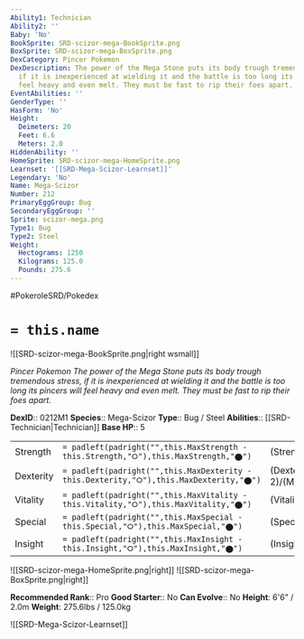 ```yaml
---
Ability1: Technician
Ability2: ''
Baby: 'No'
BookSprite: SRD-scizor-mega-BookSprite.png
BoxSprite: SRD-scizor-mega-BoxSprite.png
DexCategory: Pincer Pokemon
DexDescription: The power of the Mega Stone puts its body trough tremendous stress,
  if it is inexperienced at wielding it and the battle is too long its pincers will
  feel heavy and even melt. They must be fast to rip their foes apart.
EventAbilities: ''
GenderType: ''
HasForm: 'No'
Height:
  Deimeters: 20
  Feet: 6.6
  Meters: 2.0
HiddenAbility: ''
HomeSprite: SRD-scizor-mega-HomeSprite.png
Learnset: '[[SRD-Mega-Scizor-Learnset]]'
Legendary: 'No'
Name: Mega-Scizor
Number: 212
PrimaryEggGroup: Bug
SecondaryEggGroup: ''
Sprite: scizor-mega.png
Type1: Bug
Type2: Steel
Weight:
  Hectograms: 1250
  Kilograms: 125.0
  Pounds: 275.6
---
```


#PokeroleSRD/Pokedex

# `= this.name`

![[SRD-scizor-mega-BookSprite.png|right wsmall]]

*Pincer Pokemon*
*The power of the Mega Stone puts its body trough tremendous stress, if it is inexperienced at wielding it and the battle is too long its pincers will feel heavy and even melt. They must be fast to rip their foes apart.*

**DexID**:: 0212M1
**Species**:: Mega-Scizor
**Type**:: Bug / Steel
**Abilities**:: [[SRD-Technician|Technician]]
**Base HP**:: 5

|           |                                                                                        |                                          |
| --------- | -------------------------------------------------------------------------------------- | ---------------------------------------- |
| Strength  | `= padleft(padright("",this.MaxStrength - this.Strength,"⭘"),this.MaxStrength,"⬤")`    | (Strength::4)/(MaxStrength::8)   |
| Dexterity | `= padleft(padright("",this.MaxDexterity - this.Dexterity,"⭘"),this.MaxDexterity,"⬤")` | (Dexterity:: 2)/(MaxDexterity::5) |
| Vitality  | `= padleft(padright("",this.MaxVitality - this.Vitality,"⭘"),this.MaxVitality,"⬤")`    | (Vitality::3)/(MaxVitality::7)   |
| Special   | `= padleft(padright("",this.MaxSpecial - this.Special,"⭘"),this.MaxSpecial,"⬤")`       | (Special::2)/(MaxSpecial::4)     |
| Insight   | `= padleft(padright("",this.MaxInsight - this.Insight,"⭘"),this.MaxInsight,"⬤")`       | (Insight::3)/(MaxInsight::6)     |

![[SRD-scizor-mega-HomeSprite.png|right]]
![[SRD-scizor-mega-BoxSprite.png|right]]

**Recommended Rank**:: Pro
**Good Starter**:: No
**Can Evolve**:: No
**Height**: 6'6" / 2.0m
**Weight**: 275.6lbs / 125.0kg

![[SRD-Mega-Scizor-Learnset]]